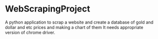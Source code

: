 # WebScrapingProject
A python application to scrap a website and create a database of gold and dollar and etc prices and making a chart of them
It needs appropriate version of chrome driver.

